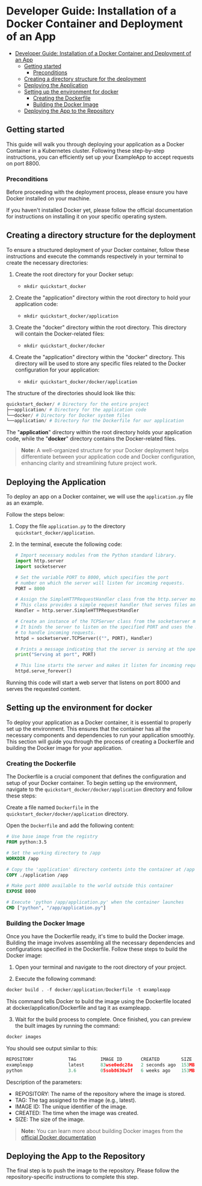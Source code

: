 
# Developer Guide: Installation of a Docker Container and Deployment of an App

- [Developer Guide: Installation of a Docker Container and Deployment of an App](#developer-guide-installation-of-a-docker-container-and-deployment-of-an-app)
  - [Getting started](#getting-started)
    - [Preconditions](#preconditions)
  - [Creating a directory structure for the deployment](#creating-a-directory-structure-for-the-deployment)
  - [Deploying the Application](#deploying-the-application)
  - [Setting up the environment for docker](#setting-up-the-environment-for-docker)
    - [Creating the Dockerfile](#creating-the-dockerfile)
    - [Building the Docker Image](#building-the-docker-image)
  - [Deploying the App to the Repository](#deploying-the-app-to-the-repository)

## Getting started

This guide will walk you through deploying your application as a Docker Container in a Kubernetes cluster. Following these step-by-step instructions, you can efficiently set up your ExampleApp to accept requests on port 8800.

### Preconditions

Before proceeding with the deployment process, please ensure you have Docker installed on your machine.

If you haven't installed Docker yet, please follow the official documentation for instructions on installing it on your specific operating system.

## Creating a directory structure for the deployment

To ensure a structured deployment of your Docker container, follow these instructions and execute the commands respectively in your terminal to create the necessary directories:

1. Create the root directory for your Docker setup:

   - `mkdir quickstart_docker`
>

2. Create the "application" directory within the root directory to hold your application code:

   - `mkdir quickstart_docker/application`
>

3. Create the "docker" directory within the root directory. This directory will contain the Docker-related files:

   - `mkdir quickstart_docker/docker`
>

4. Create the "application" directory within the "docker" directory. This directory will be used to store any specific files related to the Docker configuration for your application:

   - `mkdir quickstart_docker/docker/application`
>

The structure of the directories should look like this:

```python
quickstart_docker/ # Directory for the entire project
├──application/ # Directory for the application code
└──docker/ # Directory for Docker system files
└──application/ # Directory for the Dockerfile for our application
```

The "**application**" directory within the root directory holds your application code, while the "**docker**" directory contains the Docker-related files.

> **Note:** A well-organized structure for your Docker deployment helps differentiate between your application code and Docker configuration, enhancing clarity and streamlining future project work.

## Deploying the Application

To deploy an app on a Docker container, we will use the `application.py` file as an example.

Follow the steps below:

1. Copy the file `application.py` to the directory `quickstart_docker/application`.

2. In the terminal, execute the following code:

   ```python
   # Import necessary modules from the Python standard library.
   import http.server
   import socketserver

   # Set the variable PORT to 8000, which specifies the port 
   # number on which the server will listen for incoming requests.
   PORT = 8000

   # Assign the SimpleHTTPRequestHandler class from the http.server module to the variable Handler. 
   # This class provides a simple request handler that serves files and directory listings.
   Handler = http.server.SimpleHTTPRequestHandler

   # Create an instance of the TCPServer class from the socketserver module. 
   # It binds the server to listen on the specified PORT and uses the Handler class 
   # to handle incoming requests.
   httpd = socketserver.TCPServer(("", PORT), Handler)

   # Prints a message indicating that the server is serving at the specified port.
   print("Serving at port", PORT)

   # This line starts the server and makes it listen for incoming requests indefinitely.
   httpd.serve_forever()
   ```

Running this code will start a web server that listens on port 8000 and serves the requested content.

## Setting up the environment for docker

To deploy your application as a Docker container, it is essential to properly set up the environment. This ensures that the container has all the necessary components and dependencies to run your application smoothly. This section will guide you through the process of creating a Dockerfile and building the Docker image for your application.

### Creating the Dockerfile

The Dockerfile is a crucial component that defines the configuration and setup of your Docker container. To begin setting up the environment, navigate to the `quickstart_docker/docker/application` directory and follow these steps:

Create a file named `Dockerfile` in the `quickstart_docker/docker/application` directory.

Open the `Dockerfile` and add the following content:

   ```dockerfile
   # Use base image from the registry
   FROM python:3.5

   # Set the working directory to /app
   WORKDIR /app

   # Copy the 'application' directory contents into the container at /app
   COPY ./application /app

   # Make port 8000 available to the world outside this container
   EXPOSE 8000

   # Execute 'python /app/application.py' when the container launches
   CMD ["python", "/app/application.py"]
   ```

### Building the Docker Image

Once you have the Dockerfile ready, it's time to build the Docker image. Building the image involves assembling all the necessary dependencies and configurations specified in the Dockerfile. Follow these steps to build the Docker image:

1. Open your terminal and navigate to the root directory of your project.

2. Execute the following command:

```python
docker build . -f docker/application/Dockerfile -t exampleapp
```

This command tells Docker to build the image using the Dockerfile located at docker/application/Dockerfile and tag it as exampleapp.

3. Wait for the build process to complete. Once finished, you can preview the built images by running the command:

```python
docker images
```

You should see output similar to this:

```python
REPOSITORY             TAG         IMAGE ID       CREATED        SIZE
exampleapp             latest      83wse0edc28a   2 seconds ago  153MB
python                 3.6         05sob8636w3f   6 weeks ago    153MB
```

Description of the parameters:

- REPOSITORY: The name of the repository where the image is stored.
- TAG: The tag assigned to the image (e.g., latest).
- IMAGE ID: The unique identifier of the image.
- CREATED: The time when the image was created.
- SIZE: The size of the image.

>**Note:** You can learn more about building Docker images from the [official Docker documentation](https://docs.docker.com/engine/reference/builder/)

## Deploying the App to the Repository

The final step is to push the image to the repository. Please follow the repository-specific instructions to complete this step.
